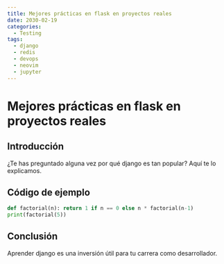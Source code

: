```yaml
---
title: Mejores prácticas en flask en proyectos reales
date: 2030-02-19
categories:
  - Testing
tags:
  - django
  - redis
  - devops
  - neovim
  - jupyter
---
```


# Mejores prácticas en flask en proyectos reales

## Introducción

¿Te has preguntado alguna vez por qué django es tan popular? Aquí te lo explicamos.

## Código de ejemplo

```python
def factorial(n): return 1 if n == 0 else n * factorial(n-1)
print(factorial(5))
```

## Conclusión

Aprender django es una inversión útil para tu carrera como desarrollador.